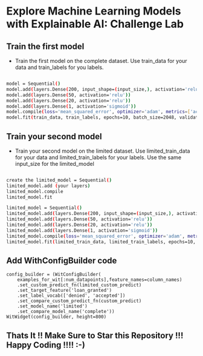 # Explore Machine Learning Models with Explainable AI: Challenge Lab

## Train the first model

- Train the first model on the complete dataset. Use train_data for your data and train_labels for you labels.

```bash

model = Sequential()
model.add(layers.Dense(200, input_shape=(input_size,), activation='relu'))
model.add(layers.Dense(50, activation='relu'))
model.add(layers.Dense(20, activation='relu'))
model.add(layers.Dense(1, activation='sigmoid'))
model.compile(loss='mean_squared_error', optimizer='adam', metrics=['accuracy'])
model.fit(train_data, train_labels, epochs=10, batch_size=2048, validation_split=0.1)

```

## Train your second model

- Train your second model on the limited dataset. Use limited_train_data for your data and limited_train_labels for your labels. Use the same input_size for the limited_model

```bash

create the limited_model = Sequential()
limited_model.add (your layers)
limited_model.compile
limited_model.fit

```

```bash
limited_model = Sequential()
limited_model.add(layers.Dense(200, input_shape=(input_size,), activation='relu'))
limited_model.add(layers.Dense(50, activation='relu'))
limited_model.add(layers.Dense(20, activation='relu'))
limited_model.add(layers.Dense(1, activation='sigmoid'))
limited_model.compile(loss='mean_squared_error', optimizer='adam', metrics=['accuracy'])
limited_model.fit(limited_train_data, limited_train_labels, epochs=10, batch_size=2048, validation_split=0.1)
```

## Add WithConfigBuilder code

```
config_builder = (WitConfigBuilder(
    examples_for_wit[:num_datapoints],feature_names=column_names)
    .set_custom_predict_fn(limited_custom_predict)
    .set_target_feature('loan_granted')
    .set_label_vocab(['denied', 'accepted'])
    .set_compare_custom_predict_fn(custom_predict)
    .set_model_name('limited')
    .set_compare_model_name('complete'))
WitWidget(config_builder, height=800)

```

## Thats It !! Make Sure to Star this Repository !!! Happy Coding !!!! :-)
